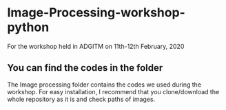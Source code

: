 # Image-Processing-workshop-python
For the workshop held in ADGITM on 11th-12th February, 2020

## You can find the codes in the folder

The Image processing folder contains the codes we used during the workshop. 
For easy installation, I recommend that you clone/download the whole repository as it is and check paths of images.

